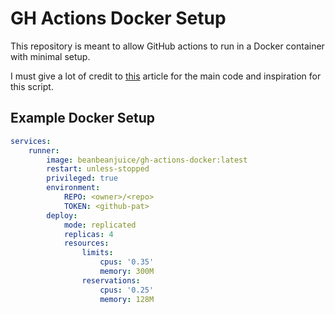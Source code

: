 # GH Actions Docker Setup

This repository is meant to allow GitHub actions to run in a Docker container with minimal setup.

I must give a lot of credit to [this](https://baccini-al.medium.com/how-to-containerize-a-github-actions-self-hosted-runner-5994cc08b9fb) article for the main code and inspiration for this script.

## Example Docker Setup

```YAML
services:
    runner:
        image: beanbeanjuice/gh-actions-docker:latest
        restart: unless-stopped
        privileged: true
        environment:
            REPO: <owner>/<repo>
            TOKEN: <github-pat>
        deploy:
            mode: replicated
            replicas: 4
            resources:
                limits:
                    cpus: '0.35'
                    memory: 300M
                reservations:
                    cpus: '0.25'
                    memory: 128M
```
